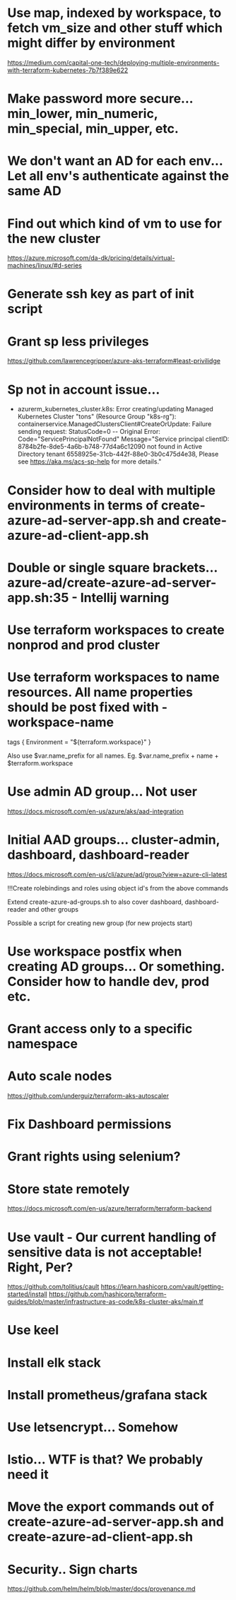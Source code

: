 # Use map, indexed by workspace, to fetch vm_size and other stuff which might differ by environment
https://medium.com/capital-one-tech/deploying-multiple-environments-with-terraform-kubernetes-7b7f389e622

# Make password more secure... min_lower, min_numeric, min_special, min_upper, etc.

# We don't want an AD for each env... Let all env's authenticate against the same AD

# Find out which kind of vm to use for the new cluster
https://azure.microsoft.com/da-dk/pricing/details/virtual-machines/linux/#d-series

# Generate ssh key as part of init script

# Grant sp less privileges
https://github.com/lawrencegripper/azure-aks-terraform#least-privilidge

# Sp not in account issue...
* azurerm_kubernetes_cluster.k8s: Error creating/updating Managed Kubernetes Cluster "tons" (Resource Group "k8s-rg"): containerservice.ManagedClustersClient#CreateOrUpdate: Failure sending request: StatusCode=0 -- Original Error: Code="ServicePrincipalNotFound" Message="Service principal clientID: 8784b2fe-8de5-4a6b-b748-77d4a6c12090 not found in Active Directory tenant 6558925e-31cb-442f-88e0-3b0c475d4e38, Please see https://aka.ms/acs-sp-help for more details."

# Consider how to deal with multiple environments in terms of create-azure-ad-server-app.sh and create-azure-ad-client-app.sh

# Double or single square brackets... azure-ad/create-azure-ad-server-app.sh:35 - Intellij warning

# Use terraform workspaces to create nonprod and prod cluster

# Use terraform workspaces to name resources. All name properties should be post fixed with -workspace-name
  tags {
    Environment = "${terraform.workspace}"
  }

Also use $var.name_prefix for all names. Eg. $var.name_prefix + name + $terraform.workspace

# Use admin AD group... Not user
https://docs.microsoft.com/en-us/azure/aks/aad-integration

# Initial AAD groups... cluster-admin, dashboard, dashboard-reader
https://docs.microsoft.com/en-us/cli/azure/ad/group?view=azure-cli-latest

!!!Create rolebindings and roles using object id's from the above commands

Extend create-azure-ad-groups.sh to also cover dashboard, dashboard-reader and other groups

Possible a script for creating new group (for new projects start)

# Use workspace postfix when creating AD groups... Or something. Consider how to handle dev, prod etc.

# Grant access only to a specific namespace

# Auto scale nodes
https://github.com/underguiz/terraform-aks-autoscaler

# Fix Dashboard permissions

# Grant rights using selenium?

# Store state remotely
https://docs.microsoft.com/en-us/azure/terraform/terraform-backend

# Use vault - Our current handling of sensitive data is not acceptable! Right, Per?
https://github.com/tolitius/cault
https://learn.hashicorp.com/vault/getting-started/install
https://github.com/hashicorp/terraform-guides/blob/master/infrastructure-as-code/k8s-cluster-aks/main.tf

# Use keel

# Install elk stack

# Install prometheus/grafana stack

# Use letsencrypt... Somehow

# Istio... WTF is that? We probably need it

# Move the export commands out of create-azure-ad-server-app.sh and create-azure-ad-client-app.sh

# Security.. Sign charts
https://github.com/helm/helm/blob/master/docs/provenance.md
